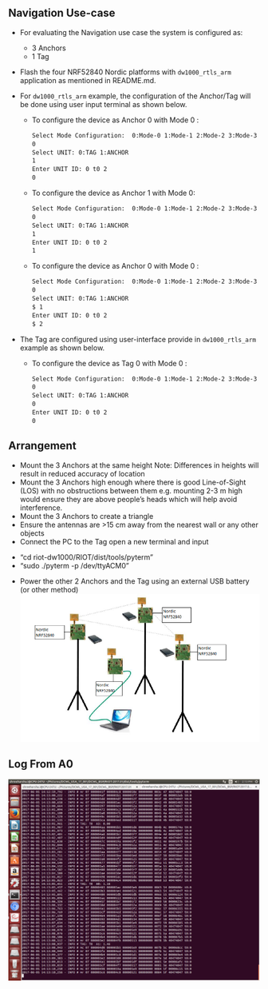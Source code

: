 ## Navigation Use-case
* For evaluating the Navigation use case the system is configured as:
   * 3 Anchors
   * 1 Tag
  
* Flash the four NRF52840 Nordic platforms with `dw1000_rtls_arm` application as mentioned in README.md. 
* For `dw1000_rtls_arm` example, the configuration of the Anchor/Tag will be done using user input terminal as shown below.
    * To configure the device as Anchor 0 with Mode 0 :
        ```bash
        Select Mode Configuration:  0:Mode-0 1:Mode-1 2:Mode-2 3:Mode-3
        0
        Select UNIT: 0:TAG 1:ANCHOR
        1
        Enter UNIT ID: 0 t0 2
        0
        ```
    * To configure the device as Anchor 1 with Mode 0: 
      ```bash
      Select Mode Configuration:  0:Mode-0 1:Mode-1 2:Mode-2 3:Mode-3
      0
      Select UNIT: 0:TAG 1:ANCHOR
      1
      Enter UNIT ID: 0 t0 2
      1
      ```
    * To configure the device as Anchor 0 with Mode 0 : 
      ```bash
      Select Mode Configuration:  0:Mode-0 1:Mode-1 2:Mode-2 3:Mode-3
      0
      Select UNIT: 0:TAG 1:ANCHOR
      $ 1
      Enter UNIT ID: 0 t0 2
      $ 2
      ```
* The Tag are configured using user-interface provide in `dw1000_rtls_arm` example as shown below.
    * To configure the device as Tag 0 with Mode 0 : 
       ```bash
       Select Mode Configuration:  0:Mode-0 1:Mode-1 2:Mode-2 3:Mode-3
       0
       Select UNIT: 0:TAG 1:ANCHOR
       0
       Enter UNIT ID: 0 t0 2
       0
       ```
## Arrangement
* Mount the 3 Anchors at the same height
  Note: Differences in heights will result in reduced accuracy of location
* Mount the 3 Anchors high enough where there is good Line-of-Sight (LOS) with no
obstructions between them e.g. mounting 2-3 m high would ensure they are above
people’s heads which will help avoid interference.
* Mount the 3 Anchors to create a triangle
* Ensure the antennas are >15 cm away from the nearest wall or any other objects
* Connect the PC to the Tag 
open a new terminal and input
 - “cd riot-dw1000/RIOT/dist/tools/pyterm”
 - “sudo ./pyterm -p /dev/ttyACM0”
* Power the other 2 Anchors and the Tag using an external USB battery (or other
method)
![Navigation](./images/Navigation.PNG)
## Log From A0
![Navigation Log](./images/Navigatio.png)
